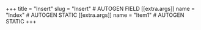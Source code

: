+++
title = "Insert"
slug = "Insert" # AUTOGEN FIELD
[[extra.args]]
name = "Index" # AUTOGEN STATIC
[[extra.args]]
name = "Item1" # AUTOGEN STATIC
+++
